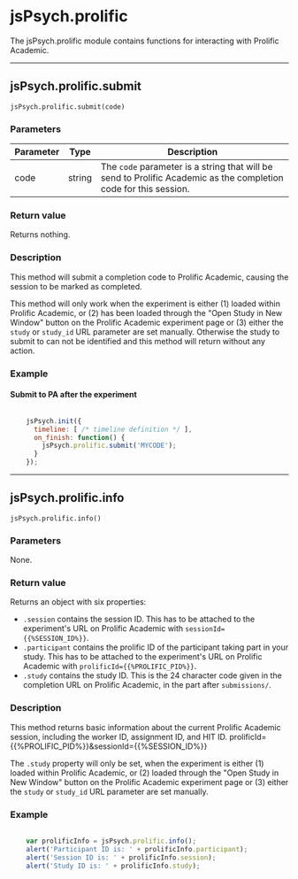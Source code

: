 # jsPsych.prolific

The jsPsych.prolific module contains functions for interacting with Prolific Academic. 

---
## jsPsych.prolific.submit

```
jsPsych.prolific.submit(code)
```

### Parameters

Parameter | Type | Description
----------|------|------------
code | string | The `code` parameter is a string that will be send to Prolific Academic as the completion code for this session.

### Return value

Returns nothing.

### Description 

This method will submit a completion code to Prolific Academic, causing the session to be marked as completed. 

This method will only work when the experiment is either (1) loaded within Prolific Academic, or (2) has been loaded through the "Open Study in New Window" button on the Prolific Academic experiment page or (3) either the `study` or `study_id` URL parameter are set manually. Otherwise the study to submit to can not be identified and this method will return without any action.

### Example

#### Submit to PA after the experiment

```javascript

    jsPsych.init({
      timeline: [ /* timeline definition */ ],
      on_finish: function() {
        jsPsych.prolific.submit('MYCODE');
      }
    });

```

---

## jsPsych.prolific.info

```
jsPsych.prolific.info()
```

### Parameters

None.

### Return value

Returns an object with six properties:

* `.session` contains the session ID. This has to be attached to the experiment's URL on Prolific Academic with `sessionId={{%SESSION_ID%}}`.
* `.participant` contains the prolific ID of the participant taking part in your study. This has to be attached to the experiment's URL on Prolific Academic with `prolificId={{%PROLIFIC_PID%}}`.
* `.study` contains the study ID. This is the 24 character code given in the completion URL on Prolific Academic, in the part after `submissions/`.

### Description 

This method returns basic information about the current Prolific Academic session, including the worker ID, assignment ID, and HIT ID. prolificId={{%PROLIFIC_PID%}}&sessionId={{%SESSION_ID%}}

The `.study` property will only be set, when the experiment is either (1) loaded within Prolific Academic, or (2) loaded through the "Open Study in New Window" button on the Prolific Academic experiment page or (3) either the `study` or `study_id` URL parameter are set manually.

### Example

```javascript
    
    var prolificInfo = jsPsych.prolific.info();
    alert('Participant ID is: ' + prolificInfo.participant);
    alert('Session ID is: ' + prolificInfo.session);
    alert('Study ID is: ' + prolificInfo.study);
    
```